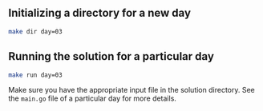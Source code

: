## Initializing a directory for a new day
```bash
make dir day=03
```

## Running the solution for a particular day
```bash
make run day=03
```
Make sure you have the appropriate input file in the solution directory.
See the `main.go` file of a particular day for more details.
